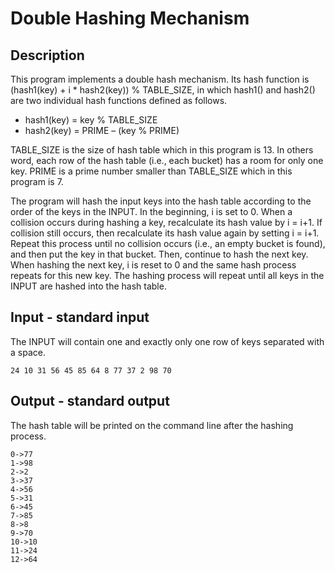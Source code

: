 # Double Hashing Mechanism

## Description
This program implements a double hash mechanism. Its hash function is (hash1(key) + i * hash2(key)) % TABLE_SIZE, in which hash1() and hash2() are two individual hash functions defined as follows.

- hash1(key) = key % TABLE_SIZE
- hash2(key) = PRIME – (key % PRIME)

TABLE_SIZE is the size of hash table which in this program is 13. In others word, each row of the hash table (i.e., each bucket) has a room for only one key. PRIME is a prime number smaller than TABLE_SIZE which in this program is 7.<br>

The program will hash the input keys into the hash table according to the order of the keys in the INPUT. In the beginning, i is set to 0. When a collision occurs during hashing a key, recalculate its hash value by i = i+1. If collision still occurs, then recalculate its hash value again by setting i = i+1. Repeat this process until no collision occurs (i.e., an empty bucket is found), and then put the key in that bucket. Then, continue to hash the next key. When hashing the next key, i is reset to 0 and the same hash process repeats for this new key. The hashing process will repeat until all keys in the INPUT are hashed into the hash table.

## Input - standard input
The INPUT will contain one and exactly only one row of keys separated with a space.
```
24 10 31 56 45 85 64 8 77 37 2 98 70
```

## Output - standard output
The hash table will be printed on the command line after the hashing process.
```
0->77
1->98
2->2
3->37
4->56
5->31
6->45
7->85
8->8
9->70
10->10
11->24
12->64
```